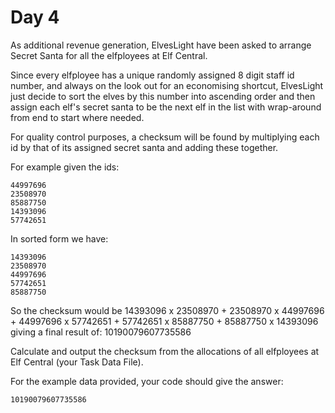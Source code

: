 # Day 4

As additional revenue generation, ElvesLight have been asked to arrange Secret Santa for all the elfployees at Elf Central.

Since every elfployee has a unique randomly assigned 8 digit staff id number, and always on the look out for an economising shortcut, ElvesLight just decide to sort the elves by this number into ascending order and then assign each elf's secret santa to be the next elf in the list with wrap-around from end to start where needed.

For quality control purposes, a checksum will be found by multiplying each id by that of its assigned secret santa and adding these together.

For example given the ids:

```
44997696
23508970
85887750
14393096
57742651
```

In sorted form we have:

```
14393096
23508970
44997696
57742651
85887750
```

So the checksum would be 14393096 x 23508970 + 23508970 x 44997696 + 44997696 x 57742651 + 57742651 x 85887750 + 85887750 x 14393096 giving a final result of:
10190079607735586

Calculate and output the checksum from the allocations of all elfployees at Elf Central (your Task Data File).

For the example data provided, your code should give the answer:

```
10190079607735586
```
